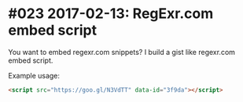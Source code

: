 # #023 2017-02-13: RegExr.com embed script

You want to embed regexr.com snippets? I build a gist like regexr.com embed script.

Example usage:

```html
<script src="https://goo.gl/N3VdTT" data-id="3f9da"></script>
```